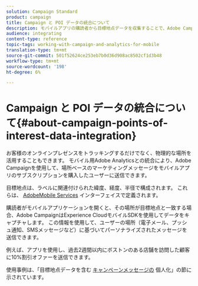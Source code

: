 ```yaml
---
solution: Campaign Standard
product: campaign
title: Campaign と POI データの統合について
description: モバイルアプリの購読者から目標地点データを収集することで、Adobe Campaignの統合を通じて場所ベースのマーケティングメッセージを購読者に送信します。
audience: integrating
content-type: reference
topic-tags: working-with-campaign-and-analytics-for-mobile
translation-type: tm+mt
source-git-commit: 501f52624ce253eb7b0d36d908ac8502cf1d3b48
workflow-type: tm+mt
source-wordcount: '198'
ht-degree: 6%

---
```



# Campaign と POI データの統合について{#about-campaign-points-of-interest-data-integration}

お客様のオンラインプレゼンスをトラッキングするだけでなく、物理的な場所を活用することもできます。 モバイル用Adobe Analyticsとの統合により、Adobe Campaignを使用して、場所ベースのマーケティングメッセージをモバイルアプリのサブスクリプションを購入したユーザーに送信できます。

目標地点は、ラベルに関連付けられた緯度、経度、半径で構成されます。 これらは、 [AdobeMobile Services](https://docs.adobe.com/content/help/en/mobile-services/using/home.html) インターフェイスで定義されます。

購読者がモバイルアプリケーションを開くと、その場所が目標地点と一致する場合、Adobe CampaignはExperience CloudモバイルSDKを使用してデータをキャプチャします。 この情報を使用して、ユーザーの場所（電子メール、プッシュ通知、SMSメッセージなど）に基づいてパーソナライズされたメッセージを送信できます。

例えば、アプリを使用し、過去2週間以内にボストンのある店舗を訪問した顧客に10%割引オファーを送信できます。

使用事例は、「目標地点データを含む [キャンペーンメッセージの](../../integrating/using/personalizing-campaign-messages-with-point-of-interest-data.md) 個人化」の節に示されています。
